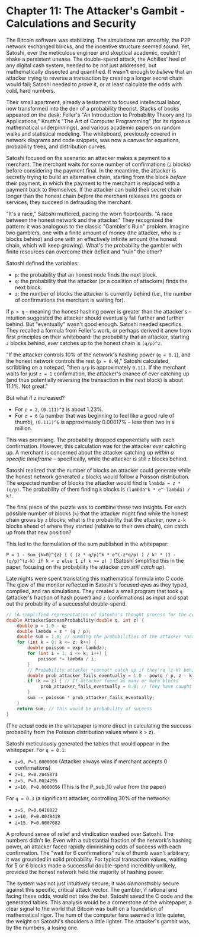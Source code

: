 # Chapter 11: The Attacker's Gambit - Calculations and Security

The Bitcoin software was stabilizing. The simulations ran smoothly, the P2P network exchanged blocks, and the incentive structure seemed sound. Yet, Satoshi, ever the meticulous engineer and skeptical academic, couldn't shake a persistent unease. The double-spend attack, the Achilles' heel of any digital cash system, needed to be not just addressed, but mathematically dissected and quantified. It wasn't enough to *believe* that an attacker trying to reverse a transaction by creating a longer secret chain would fail; Satoshi needed to *prove* it, or at least calculate the odds with cold, hard numbers.

Their small apartment, already a testament to focused intellectual labor, now transformed into the den of a probability theorist. Stacks of books appeared on the desk: Feller's "An Introduction to Probability Theory and Its Applications," Knuth's "The Art of Computer Programming" (for its rigorous mathematical underpinnings), and various academic papers on random walks and statistical modeling. The whiteboard, previously covered in network diagrams and code snippets, was now a canvas for equations, probability trees, and distribution curves.

Satoshi focused on the scenario: an attacker makes a payment to a merchant. The merchant waits for some number of confirmations (`z` blocks) before considering the payment final. In the meantime, the attacker is secretly trying to build an alternative chain, starting from the block *before* their payment, in which the payment to the merchant is replaced with a payment back to themselves. If the attacker can build their secret chain longer than the honest chain *before* the merchant releases the goods or services, they succeed in defrauding the merchant.

"It's a race," Satoshi muttered, pacing the worn floorboards. "A race between the honest network and the attacker." They recognized the pattern: it was analogous to the classic "Gambler's Ruin" problem. Imagine two gamblers, one with a finite amount of money (the attacker, who is `z` blocks behind) and one with an effectively infinite amount (the honest chain, which will keep growing). What's the probability the gambler with finite resources can overcome their deficit and "ruin" the other?

Satoshi defined the variables:
*   `p`: the probability that an honest node finds the next block.
*   `q`: the probability that the attacker (or a coalition of attackers) finds the next block.
*   `z`: the number of blocks the attacker is currently behind (i.e., the number of confirmations the merchant is waiting for).

If `p > q` – meaning the honest hashing power is greater than the attacker's – intuition suggested the attacker should eventually fall further and further behind. But "eventually" wasn't good enough. Satoshi needed specifics. They recalled a formula from Feller's work, or perhaps derived it anew from first principles on their whiteboard: the probability that an attacker, starting `z` blocks behind, *ever* catches up to the honest chain is `(q/p)^z`.

"If the attacker controls 10% of the network's hashing power (`q = 0.1`), and the honest network controls the rest (`p = 0.9`)," Satoshi calculated, scribbling on a notepad, "then `q/p` is approximately `0.111`. If the merchant waits for just `z = 1` confirmation, the attacker's chance of ever catching up (and thus potentially reversing the transaction in the *next* block) is about 11.1%. Not great."

But what if `z` increased?
*   For `z = 2`, `(0.111)^2` is about 1.23%.
*   For `z = 6` (a number that was beginning to feel like a good rule of thumb), `(0.111)^6` is approximately 0.00017% – less than two in a million.

This was promising. The probability dropped exponentially with each confirmation. However, this calculation was for the attacker *ever* catching up. A merchant is concerned about the attacker catching up *within a specific timeframe* – specifically, while the attacker is still `z` blocks behind.

Satoshi realized that the number of blocks an attacker could generate while the honest network generated `z` blocks would follow a Poisson distribution. The expected number of blocks the attacker would find is `lambda = z * (q/p)`. The probability of them finding `k` blocks is `(lambda^k * e^-lambda) / k!`.

The final piece of the puzzle was to combine these two insights. For each possible number of blocks (`k`) that the attacker might find while the honest chain grows by `z` blocks, what is the probability that the attacker, now `z-k` blocks ahead of where they started (relative to their own chain), can catch up from that new position?

This led to the formulation of the sum published in the whitepaper:

`P = 1 - Sum_{k=0}^{z} [ ( (z * q/p)^k * e^(-z*q/p) ) / k! * (1 - (q/p)^(z-k) if k < z else 1 if k >= z) ]`
(Satoshi simplified this in the paper, focusing on the probability the attacker *can still catch up*).

Late nights were spent translating this mathematical formula into C code. The glow of the monitor reflected in Satoshi's focused eyes as they typed, compiled, and ran simulations. They created a small program that took `q` (attacker's fraction of hash power) and `z` (confirmations) as input and spat out the probability of a successful double-spend.

```c
// (A simplified representation of Satoshi's thought process for the code)
double AttackerSuccessProbability(double q, int z) {
    double p = 1.0 - q;
    double lambda = z * (q / p);
    double sum = 1.0; // Summing the probabilities of the attacker *not* catching up
    for (int k = 0; k <= z; k++) {
        double poisson = exp(-lambda);
        for (int i = 1; i <= k; i++) {
            poisson *= lambda / i;
        }
        // Probability attacker *cannot* catch up if they're (z-k) behind
        double prob_attacker_fails_eventually = 1.0 - pow(q / p, z - k);
        if (k >= z) { // If attacker found as many or more blocks
             prob_attacker_fails_eventually = 0.0; // They have caught up or surpassed
        }
        sum -= poisson * prob_attacker_fails_eventually;
    }
    return sum; // This would be probability of success
}
```
(The actual code in the whitepaper is more direct in calculating the success probability from the Poisson distribution values where k > z).

Satoshi meticulously generated the tables that would appear in the whitepaper. For `q = 0.1`:
*   `z=0, P=1.0000000` (Attacker always wins if merchant accepts 0 confirmations)
*   `z=1, P=0.2045873`
*   `z=5, P=0.0024295`
*   `z=10, P=0.0000056` (This is the P_sub_10 value from the paper)

For `q = 0.3` (a significant attacker, controlling 30% of the network):
*   `z=5, P=0.0416822`
*   `z=10, P=0.0049419`
*   `z=15, P=0.0007082`

A profound sense of relief and vindication washed over Satoshi. The numbers didn't lie. Even with a substantial fraction of the network's hashing power, an attacker faced rapidly diminishing odds of success with each confirmation. The "wait for 6 confirmations" rule of thumb wasn't arbitrary; it was grounded in solid probability. For typical transaction values, waiting for 5 or 6 blocks made a successful double-spend incredibly unlikely, provided the honest network held the majority of hashing power.

The system was not just intuitively secure; it was *demonstrably* secure against this specific, critical attack vector. The gambler, if rational and facing these odds, would not take the bet. Satoshi saved the C code and the generated tables. This analysis would be a cornerstone of the whitepaper, a clear signal to the world that Bitcoin was built on a foundation of mathematical rigor. The hum of the computer fans seemed a little quieter, the weight on Satoshi's shoulders a little lighter. The attacker's gambit was, by the numbers, a losing one.
